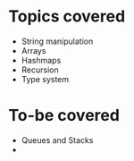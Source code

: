# Topics covered

- String manipulation
- Arrays
- Hashmaps
- Recursion
- Type system

# To-be covered

- Queues and Stacks
-
